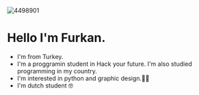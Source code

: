 ![4498901](https://user-images.githubusercontent.com/63898647/105487930-2da9c680-5cb1-11eb-993d-dc06cd0fad22.png)


  # Hello I'm Furkan.
  
  
  - I'm from Turkey.
  - I'm a proggramin student in Hack your future. I'm also studied programming in my country.
  - I'm interested in python and graphic design.:technologist:
  - I'm dutch student :nerd_face:
